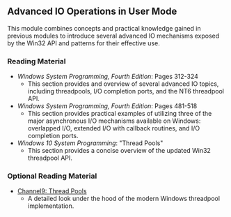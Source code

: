 ## Advanced IO Operations in User Mode

This module combines concepts and practical knowledge gained in previous modules to introduce several advanced IO mechanisms exposed by the Win32 API and patterns for their effective use.

### Reading Material

- _Windows System Programming, Fourth Edition_: Pages 312-324
    - This section provides and overview of several advanced IO topics, including threadpools, I/O completion ports, and the NT6 threadpool API. 
- _Windows System Programming, Fourth Edition_: Pages 481-518
    - This section provides practical examples of utilizing three of the major asynchronous I/O mechanisms available on Windows: overlapped I/O, extended I/O with callback routines, and I/O completion ports.
- _Windows 10 System Programming_: "Thread Pools"
    - This section provides a concise overview of the updated Win32 threadpool API.

### Optional Reading Material

- [Channel9: Thread Pools](https://channel9.msdn.com/Shows/Going+Deep/Inside-Windows-8-Pedro-Teixeira-Thread-pool)
    - A detailed look under the hood of the modern Windows threadpool implementation.